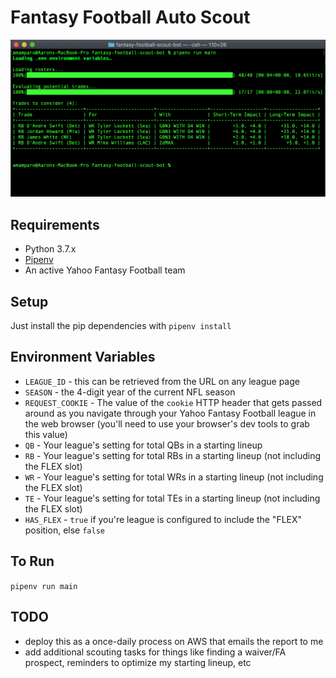 # Fantasy Football Auto Scout

![Screenshot](img/screenshot.png)

## Requirements
- Python 3.7.x
- [Pipenv](https://pypi.org/project/pipenv/)
- An active Yahoo Fantasy Football team

## Setup
Just install the pip dependencies with `pipenv install`

## Environment Variables
- `LEAGUE_ID` - this can be retrieved from the URL on any league page
- `SEASON` - the 4-digit year of the current NFL season
- `REQUEST_COOKIE` - The value of the `cookie` HTTP header that gets passed around as you navigate through your Yahoo Fantasy Football league in the web browser (you'll need to use your browser's dev tools to grab this value)
- `QB` - Your league's setting for total QBs in a starting lineup
- `RB` - Your league's setting for total RBs in a starting lineup (not including the FLEX slot)
- `WR` - Your league's setting for total WRs in a starting lineup (not including the FLEX slot)
- `TE` - Your league's setting for total TEs in a starting lineup (not including the FLEX slot)
- `HAS_FLEX` - `true` if you're league is configured to include the "FLEX" position, else `false`

## To Run
`pipenv run main`

## TODO
- deploy this as a once-daily process on AWS that emails the report to me
- add additional scouting tasks for things like finding a waiver/FA prospect, reminders to optimize my starting lineup, etc